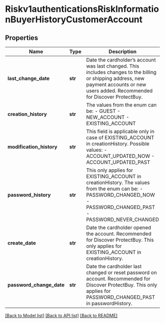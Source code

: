 # Riskv1authenticationsRiskInformationBuyerHistoryCustomerAccount

## Properties
Name | Type | Description | Notes
------------ | ------------- | ------------- | -------------
**last_change_date** | **str** | Date the cardholder’s account was last changed. This includes changes to the billing or shipping address, new payment accounts or new users added. Recommended for Discover ProtectBuy.  | [optional] 
**creation_history** | **str** | The values from the enum can be: - GUEST - NEW_ACCOUNT - EXISTING_ACCOUNT  | [optional] 
**modification_history** | **str** | This field is applicable only in case of EXISTING_ACCOUNT in creationHistory. Possible values: - ACCOUNT_UPDATED_NOW - ACCOUNT_UPDATED_PAST  | [optional] 
**password_history** | **str** | This only applies for EXISTING_ACCOUNT in creationHistory. The values from the enum can be: - PASSWORD_CHANGED_NOW - PASSWORD_CHANGED_PAST - PASSWORD_NEVER_CHANGED  | [optional] 
**create_date** | **str** | Date the cardholder opened the account. Recommended for Discover ProtectBuy. This only applies for EXISTING_ACCOUNT in creationHistory.  | [optional] 
**password_change_date** | **str** | Date the cardholder last changed or reset password on account. Recommended for Discover ProtectBuy. This only applies for PASSWORD_CHANGED_PAST in passwordHistory.  | [optional] 

[[Back to Model list]](../README.md#documentation-for-models) [[Back to API list]](../README.md#documentation-for-api-endpoints) [[Back to README]](../README.md)



